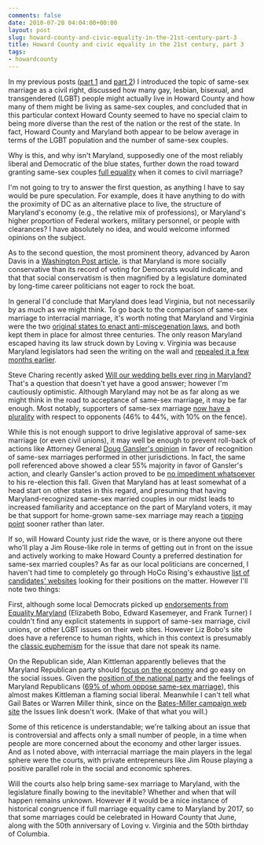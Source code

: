```yaml
---
comments: false
date: 2010-07-28 04:04:00+00:00
layout: post
slug: howard-county-and-civic-equality-in-the-21st-century-part-3
title: Howard County and civic equality in the 21st century, part 3
tags:
- howardcounty
---
```


In my previous posts ([part 1](http://blog.hecker.org/2010/07/28/howard-county-and-civic-equality-in-the-21st-century-part-1/) and [part 2](http://blog.hecker.org/2010/07/28/howard-county-and-civic-equality-in-the-21st-century-part-2/))  I introduced the topic of same-sex marriage as a civil right, discussed how many gay, lesbian, bisexual, and transgendered (LGBT) people might actually live in Howard County and how many of them might be living as same-sex couples, and concluded that in this particular context Howard County seemed to have no special claim to being more diverse than the rest of the nation or the rest of the state. In fact, Howard County and Maryland both appear to be below average in terms of the LGBT population and the number of same-sex couples.

Why is this, and why isn't Maryland, supposedly one of the most reliably liberal and Democratic of the blue states, further down the road toward granting same-sex couples [full equality](http://www.equalitymaryland.org/) when it comes to civil marriage?

I'm not going to try to answer the first question, as anything I have to say would be pure speculation. For example, does it have anything to do with the  proximity of DC as an alternative place to live, the structure of Maryland's economy (e.g., the relative mix of professions), or Maryland's higher proportion of Federal workers, military personnel, or people with clearances? I have absolutely no idea, and would welcome informed opinions on the subject.

As to the second question, the most prominent theory, advanced by Aaron Davis in a [Washington Post article](http://www.washingtonpost.com/wp-dyn/content/article/2010/02/28/AR2010022803752.html), is that Maryland is more socially conservative than its record of voting for Democrats would indicate, and that that social conservatism is then magnified by a legislature dominated by long-time career politicians not eager to rock the boat.

In general I'd conclude that Maryland does lead Virginia, but not necessarily by as much as we might think. To go back to the comparison of same-sex marriage to interracial marriage, it's worth noting that Maryland and Virginia were the two [original states to enact anti-miscegenation laws](http://en.wikipedia.org/wiki/Anti-miscegenation_laws#Origins_in_the_Colonial_Era), and both kept them in place for almost three centuries. The only reason Maryland escaped having its law struck down by Loving v. Virginia was because Maryland legislators had seen the writing on the wall and [repealed it a few months earlier](http://en.wikipedia.org/wiki/Anti-miscegenation_laws#Anti-miscegenation_laws_repealed_1948-1967).

Steve Charing recently asked [Will our wedding bells ever ring in Maryland?](http://stevecharing.blogspot.com/2010/03/will-our-wedding-bells-ever-ring-in.html) That's a question that doesn't yet have a good answer; however I'm cautiously optimistic. Although Maryland may not be as far along as we might think in the road to acceptance of same-sex marriage, it may be far enough. Most notably, supporters of same-sex marriage [now have a plurality](http://www.washingtonpost.com/wp-dyn/content/article/2010/05/10/AR2010051004668.html) with respect to opponents (46% to 44%, with 10% on the fence).

While this is not enough support to drive legislative approval of same-sex marriage (or even civil unions), it may well be enough to prevent roll-back of actions like Attorney General [Doug Gansler's opinion](http://www.washingtonpost.com/wp-dyn/content/article/2010/02/24/AR2010022405686.html) in favor of recognition of same-sex marriages performed in other jurisdictions. In fact, the same poll referenced above showed a clear 55% majority in favor of Gansler's action, and clearly Gansler's action proved to be [no impediment whatsoever](http://weblogs.baltimoresun.com/news/local/politics/2010/07/gansler_wins_reelection_by_def.html) to his re-election this fall. Given that Maryland has at least somewhat of a head start on other states in this regard, and presuming that having Maryland-recognized same-sex married couples in our midst leads to increased familiarity and acceptance on the part of Maryland voters, it may be that support for home-grown same-sex marriage may reach a [tipping point](http://www.fivethirtyeight.com/2009/06/gay-marriage-state-by-state-tipping.html) sooner rather than later.

If so, will Howard County just ride the wave, or is there anyone out there who'll play a Jim Rouse-like role in terms of getting out in front on the issue and actively working to make Howard County a preferred destination for same-sex married couples? As far as our local politicians are concerned, I haven't had time to completely go through HoCo Rising's exhaustive [list of candidates' websites](http://hocorising.blogspot.com/2010/07/2010-candidate-list-with-webpages.html) looking for their positions on the matter. However I'll note two things:

First, although some local Democrats picked up [endorsements from Equality Maryland](http://www.facebook.com/notes/equality-maryland/press-release-equality-maryland-releases-early-endorsements-for-the-2010-primari/409352232426) (Elizabeth Bobo, Edward Kasemeyer, and Frank Turner) I couldn't find any explicit statements in support of same-sex marriage, civil unions, or other LGBT issues on their web sites. However Liz Bobo's site does have a reference to human rights, which in this context is presumably the [classic euphemism](http://www.hrc.org/) for the issue that dare not speak its name.

On the Republican side, Alan Kittleman apparently believes that the Maryland Republican party should [focus on the economy](http://kittleman.com/gops-future-lies-with-economy-not-social-issues/) and go easy on the social issues. Given the [position of the national party](http://www.gop.com/2008Platform/Values.htm#6) and the feelings of Maryland Republicans ([69% of whom oppose same-sex marriage](http://www.washingtonpost.com/wp-dyn/content/article/2010/05/10/AR2010051004668.html)), this almost makes Kittleman a flaming social liberal. Meanwhile I can't tell what Gail Bates or Warren Miller think, since on the [Bates-Miller campaign web site](http://batesmiller.com/) the Issues link doesn't work. (Make of that what you will.)

Some of this reticence is understandable; we're talking about an issue that is controversial and affects only a small number of people, in a time when people are more concerned about the economy and other larger issues. And as I noted above, with interracial marriage the main players in the legal sphere were the courts, with private entrepreneurs like Jim Rouse playing a positive parallel role in the social and economic spheres.

Will the courts also help bring same-sex marriage to Maryland, with the legislature finally bowing to the inevitable? Whether and when that will happen remains unknown. However <del>if</del> it would be a nice instance of historical congruence if full marriage equality came to Maryland by 2017, so that some marriages could be celebrated in Howard County that June, along with the 50th anniversary of Loving v. Virginia and the 50th birthday of Columbia.


